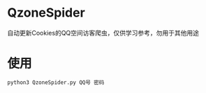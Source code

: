 # QzoneSpider
自动更新Cookies的QQ空间访客爬虫，仅供学习参考，勿用于其他用途


# 使用

```bash
python3 QzoneSpider.py QQ号 密码
```

